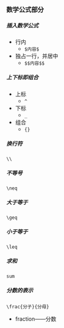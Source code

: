 ### 数学公式部分

##### 插入数学公式

- 行内
  - `$内容$`
- 独占一行，并居中
  - `$$内容$$`



##### 上下标即组合

- 上标
  - `^`
- 下标
  - `_`
- 组合
  - `{}`



##### 换行符

`\\`



##### 不等号

`\neq`

##### 大于等于

`\geq`

##### 小于等于

`\leq`

##### 求和

`sum`



##### 分数的表示

`\frac{分子}{分母}`

- fraction——分数



